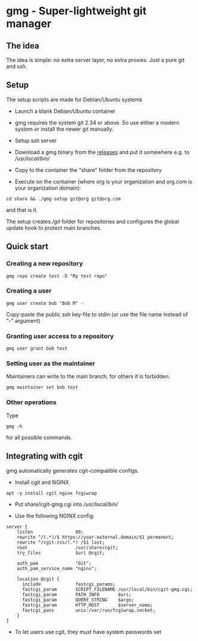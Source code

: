 # gmg - Super-lightweight git manager

## The idea

The idea is simple: no extra server layer, no extra proxies. Just a pure git
and ssh.

## Setup

The setup scripts are made for Debian/Ubuntu systems

* Launch a blank Debian/Ubuntu container

* gmg requires the system git 2.34 or above. So use either a modern system or
  install the newer git manually.

* Setup ssh server

* Download a gmg binary from the
    [releases](https://github.com/alttch/gmg/releases) and put it somewhere
    e.g. to */usr/local/bin/*

* Copy to the container the "share" folder from the repository

* Execute on the container (where org is your organization and org.com is your
organization domain):

```shell
cd share && ./gmg-setup git@org git@org.com
```

and that is it.

The setup creates */git* folder for repositories and configures the global
update hook to protect main branches.

## Quick start

### Creating a new repository

```
gmg repo create test -D "My test repo"
```

### Creating a user

```
gmg user create bob "Bob M" -
```

Copy-paste the public ssh key-file to stdin (or use the file name instead of
"-" argument)

### Granting user access to a repository

```
gmg user grant bob test
```

### Setting user as the maintainer

Maintainers can write to the main branch, for others it is forbidden.

```
gmg maintainer set bob test
```

### Other operations

Type

```
gmg -h
```

for all possible commands.

## Integrating with cgit

gmg automatically generates cgit-compatible configs.

* Install cgit and NGINX

```
apt -y install cgit nginx fcgiwrap
```

* Put share/cgit-gmg.cgi into */usr/local/bin/*

* Use the following NGINX config:

```
server {
    listen                80;
    rewrite ^/(.*)/$ https://your-external.domain/$1 permanent;
    rewrite ^/cgit-css/(.*) /$1 last;
    root                  /usr/share/cgit;
    try_files             $uri @cgit;

    auth_pam              "Git";
    auth_pam_service_name "nginx";

    location @cgit {
      include             fastcgi_params;
      fastcgi_param       SCRIPT_FILENAME /usr/local/bin/cgit-gmg.cgi;
      fastcgi_param       PATH_INFO       $uri;
      fastcgi_param       QUERY_STRING    $args;
      fastcgi_param       HTTP_HOST       $server_name;
      fastcgi_pass        unix:/var/run/fcgiwrap.socket;
    }
}
```

* To let users use cgit, they must have system passwords set
